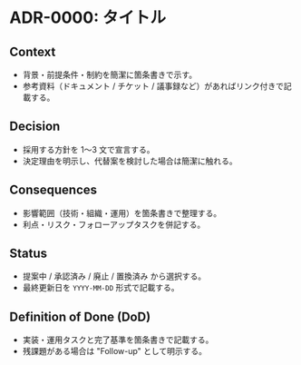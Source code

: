 # ADR-0000: タイトル

## Context
- 背景・前提条件・制約を簡潔に箇条書きで示す。
- 参考資料（ドキュメント / チケット / 議事録など）があればリンク付きで記載する。

## Decision
- 採用する方針を 1〜3 文で宣言する。
- 決定理由を明示し、代替案を検討した場合は簡潔に触れる。

## Consequences
- 影響範囲（技術・組織・運用）を箇条書きで整理する。
- 利点・リスク・フォローアップタスクを併記する。

## Status
- 提案中 / 承認済み / 廃止 / 置換済み から選択する。
- 最終更新日を `YYYY-MM-DD` 形式で記載する。

## Definition of Done (DoD)
- 実装・運用タスクと完了基準を箇条書きで記載する。
- 残課題がある場合は "Follow-up" として明示する。
